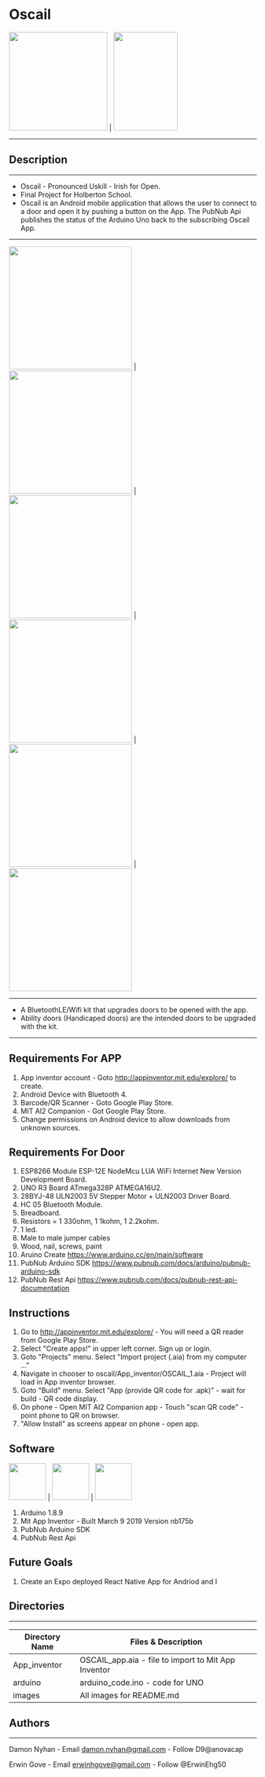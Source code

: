# Oscail
<img src="https://github.com/anovacap/oscail/blob/master/Oscal.png" width="200" height="200"> | <img src="https://github.com/anovacap/oscail/blob/master/Screen%20Shot%202019-03-19%20at%208.17.20%20PM.png" width=130 height=200>

---
## Description
---
* Oscail - Pronounced Uskill - Irish for Open.
* Final Project for Holberton School.
* Oscail is an Android mobile application that allows the user to connect to a door and open it by  pushing a button on the App. The PubNub Api publishes the status of the Arduino Uno back to the subscribing Oscail App.
---
<img src="https://github.com/anovacap/oscail/blob/master/IMG_20190319_171913.jpg"  width="250" height="250"> | <img src="https://github.com/anovacap/oscail/blob/master/IMG_20190319_171942.jpg"  width="250" height="250"> | <img src="https://github.com/anovacap/oscail/blob/master/IMG_20190319_171951.jpg"  width="250" height="250"> | <img src="https://github.com/anovacap/oscail/blob/master/IMG_20190319_171954.jpg"  width="250" height="250"> | <img src="https://github.com/anovacap/oscail/blob/master/IMG_20190316_122857.jpg" width="250" height="250"> | <img src="https://github.com/anovacap/oscail/blob/master/IMG_20190319_193205.jpg" width="250" height="250">

---
* A BluetoothLE/Wifi kit that upgrades doors to be opened with the app.
* Ability doors (Handicaped doors) are the intended doors to be upgraded with the kit.
--- 
## Requirements For APP
1.  App inventor account - Goto http://appinventor.mit.edu/explore/ to create.
2.  Android Device with Bluetooth 4.
3.  Barcode/QR Scanner - Goto Google Play Store.
4.  MIT AI2 Companion - Got Google Play Store.
5.  Change permissions on Android device to allow downloads from unknown sources.
## Requirements For Door
1.  ESP8266 Module ESP-12E NodeMcu LUA WiFi Internet New Version Development Board.
2.  UNO R3 Board ATmega328P ATMEGA16U2.
3.  28BYJ-48 ULN2003 5V Stepper Motor + ULN2003 Driver Board.
4.  HC 05 Bluetooth Module.
5.  Breadboard.
6.  Resistors = 1 330ohm, 1 1kohm, 1 2.2kohm.
7.  1 led.
8.  Male to male jumper cables
9.  Wood, nail, screws, paint
10. Aruino Create https://www.arduino.cc/en/main/software
11. PubNub Arduino SDK https://www.pubnub.com/docs/arduino/pubnub-arduino-sdk
12. PubNub Rest Api https://www.pubnub.com/docs/pubnub-rest-api-documentation
## Instructions
1.  Go to  http://appinventor.mit.edu/explore/ - You will need a QR reader from Google Play Store.
2.  Select "Create apps!" in upper left corner. Sign up or login.
3.  Goto "Projects" menu. Select "Import project (.aia) from my computer ..."
4.  Navigate in chooser to oscail/App_inventor/OSCAIL_1.aia - Project will load in App inventor browser.
5.  Goto "Build" menu. Select "App (provide QR code for .apk)" - wait for build - QR code display.
6.  On phone - Open MIT AI2 Companion app - Touch "scan QR code" - point phone to QR on browser.
7.  "Allow Install" as screens appear on phone - open app.
## Software
<img src="https://github.com/anovacap/oscail/blob/master/Arduino.png" width="75" height="75"> | <img src="https://github.com/anovacap/oscail/blob/master/Mit_App.png" width="75" height="75"> | <img src="https://github.com/anovacap/oscail/blob/master/pubnub-share.png" width="75" height="75">
1.  Arduino 1.8.9
2.  Mit App Inventor - Built March 9 2019 Version nb175b
3.  PubNub Arduino SDK
4.  PubNub Rest Api
## Future Goals
1. Create an Expo deployed React Native App for Andriod and I
## Directories
---
Directory Name | Files & Description
---|---
App_inventor | OSCAIL_app.aia - file to import to Mit App Inventor | Oscail.png - app icon
arduino | arduino_code.ino - code for UNO | wifi_code.ino - code for ESP8266
images | All images for README.md
## Authors
---
Damon Nyhan - Email damon.nyhan@gmail.com - Follow  D9@anovacap

Erwin Gove - Email erwinhgove@gmail.com - Follow  @ErwinEhg50
